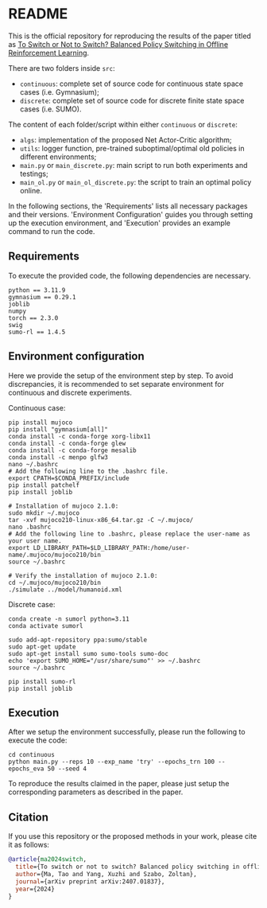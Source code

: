 # README

This is the official repository for reproducing the results of the paper titled as [To Switch or Not to Switch? Balanced Policy Switching in Offline Reinforcement Learning](https://arxiv.org/abs/2407.01837). 

There are two folders inside `src`:
* `continuous`: complete set of source code for continuous state space cases (i.e. Gymnasium);
* `discrete`: complete set of source code for discrete finite state space cases (i.e. SUMO).

The content of each folder/script within either `continuous` or `discrete`: 
* `algs`: implementation of the proposed Net Actor-Critic algorithm;
* `utils`: logger function, pre-trained suboptimal/optimal old policies in different environments; 
* `main.py` or `main_discrete.py`: main script to run both experiments and testings;
* `main_ol.py` or `main_ol_discrete.py`: the script to train an optimal policy online.


In the following sections, the 'Requirements' lists all necessary packages and their versions. 'Environment Configuration' guides you through setting up the execution environment, and 'Execution' provides an example command to run the code.

## Requirements

To execute the provided code, the following dependencies are necessary.  

```
python == 3.11.9
gymnasium == 0.29.1
joblib
numpy
torch == 2.3.0
swig
sumo-rl == 1.4.5
```

## Environment configuration
Here we provide the setup of the environment step by step. To avoid discrepancies, it is recommended to set separate environment for continuous and discrete experiments.

Continuous case:

```
pip install mujoco
pip install "gymnasium[all]"
conda install -c conda-forge xorg-libx11
conda install -c conda-forge glew
conda install -c conda-forge mesalib
conda install -c menpo glfw3
nano ~/.bashrc
# Add the following line to the .bashrc file. 
export CPATH=$CONDA_PREFIX/include
pip install patchelf
pip install joblib

# Installation of mujoco 2.1.0:
sudo mkdir ~/.mujoco
tar -xvf mujoco210-linux-x86_64.tar.gz -C ~/.mujoco/
nano .bashrc
# Add the following line to .bashrc, please replace the user-name as your user name. 
export LD_LIBRARY_PATH=$LD_LIBRARY_PATH:/home/user-name/.mujoco/mujoco210/bin
source ~/.bashrc

# Verify the installation of mujoco 2.1.0:
cd ~/.mujoco/mujoco210/bin
./simulate ../model/humanoid.xml
```

Discrete case:

```
conda create -n sumorl python=3.11
conda activate sumorl

sudo add-apt-repository ppa:sumo/stable
sudo apt-get update
sudo apt-get install sumo sumo-tools sumo-doc
echo 'export SUMO_HOME="/usr/share/sumo"' >> ~/.bashrc
source ~/.bashrc

pip install sumo-rl
pip install joblib
```

## Execution

After we setup the environment successfully, please run the following to execute the code:
```
cd continuous
python main.py --reps 10 --exp_name 'try' --epochs_trn 100 --epochs_eva 50 --seed 4
```

To reproduce the results claimed in the paper, please just setup the corresponding parameters as described in the paper. 

## Citation
If you use this repository or the proposed methods in your work, please cite it as follows:

```bibtex
@article{ma2024switch,
  title={To switch or not to switch? Balanced policy switching in offline reinforcement learning},
  author={Ma, Tao and Yang, Xuzhi and Szabo, Zoltan},
  journal={arXiv preprint arXiv:2407.01837},
  year={2024}
}
```